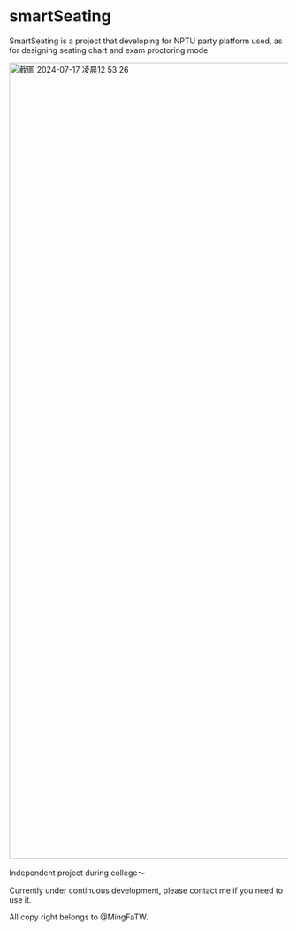 # smartSeating

SmartSeating is a project that developing for NPTU party platform used, as for designing seating chart and exam proctoring mode.

<img width="1440" alt="截圖 2024-07-17 凌晨12 53 26" src="https://github.com/user-attachments/assets/7534c8eb-5569-43c4-b402-f9ccfcdea14a">

Independent project during college～

Currently under continuous development, please contact me if you need to use it.

All copy right belongs to @MingFaTW.
